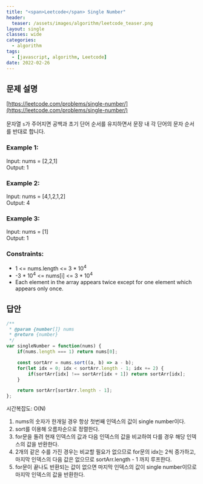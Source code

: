 ```yaml
---
title: "<span>Leetcode</span> Single Number"
header:
  teaser: /assets/images/algorithm/leetcode_teaser.png
layout: single
classes: wide
categories:
  - algorithm
tags:
  - [javascript, algorithm, Leetcode]
date: 2022-02-26
---
```


## 문제 설명
[https://leetcode.com/problems/single-number/](https://leetcode.com/problems/single-number/)  
<br>
문자열 `s`가 주어지면 공백과 초기 단어 순서를 유지하면서 문장 내 각 단어의 문자 순서를 반대로 합니다.

### Example 1:
Input: nums = [2,2,1]  
Output: 1

### Example 2:
Input: nums = [4,1,2,1,2]  
Output: 4

### Example 3:
Input: nums = [1]  
Output: 1
 
### Constraints:
- 1 <= nums.length <= 3 * 10<sup>4</sup>
- -3 * 10<sup>4</sup> <= nums[i] <= 3 * 10<sup>4</sup>
- Each element in the array appears twice except for one element which appears only once.

## 답안
```javascript
/**
 * @param {number[]} nums
 * @return {number}
 */
var singleNumber = function(nums) {
    if(nums.length === 1) return nums[0];

    const sortArr = nums.sort((a, b) => a - b);
    for(let idx = 0; idx < sortArr.length - 1; idx += 2) {
        if(sortArr[idx] !== sortArr[idx + 1]) return sortArr[idx];
    }

    return sortArr[sortArr.length - 1];
};
```
시간복잡도: O(N)
1. nums의 숫자가 한개일 경우 항상 첫번째 인덱스의 값이 single number이다.
1. sort를 이용해 오름차순으로 정렬한다.
1. for문을 돌려 현재 인덱스의 값과 다음 인덱스의 값을 비교하여 다를 경우 해당 인덱스의 값을 반환한다.
1. 2개의 같은 수를 가진 경우는 비교할 필요가 없으므로 for문의 idx는 2씩 증가하고,  
마지막 인덱스의 다음 값은 없으므로 sortArr.length - 1 까지 루프한다.
1. for문이 끝나도 반환되는 값이 없으면 마지막 인덱스의 값이 single number이므로  
마지막 인덱스의 값을 반환한다.